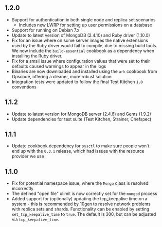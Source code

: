 ## 1.2.0

* Support for authentication in both single node and replica set scenarios
  * Includes new LWRP for setting up user permissions on a database
* Support for running on Debian 7.x
* Update to latest version of MongoDB (2.4.10) and Ruby driver (1.10.0)
* Fix for an issue where on some server images the native extensions used by the Ruby driver would fail to compile, due to missing build tools. We now include the `build-essential` cookbook as a dependency when installing the Ruby driver.
* Fix for a small issue where configuration values that were set to their defaults caused warnings to appear in the logs
* Binaries are now downloaded and installed using the `ark` cookbook from Opscode, offering a cleaner, more robust solution
* Integration tests were updated to follow the final Test Kitchen `1.0` conventions


## 1.1.2

* Update to latest version for MongoDB server (2.4.6) and Gems (1.9.2)
* Update dependencies for test suite (Test Kitchen, Strainer, Chefspec)


## 1.1.1

* Update cookbook dependency for `sysctl` to make sure people won't end up with the `0.3.1` release, which had issues with the resource provider we use


## 1.1.0

* Fix for potential namespace issue, where the `Mongo` class is resolved incorrectly
* The defined "open file" ulimit is now correctly set for the `mongod` process
* Added support for (optionally) updating the tcp_keepalive time on a system - this is recommended by 10gen to resolve network problems with replica sets and shards. Functionality can be enabled by setting `set_tcp_keepalive_time` to `true`. The default is 300, but can be adjusted via `tcp_keepalive_time`.